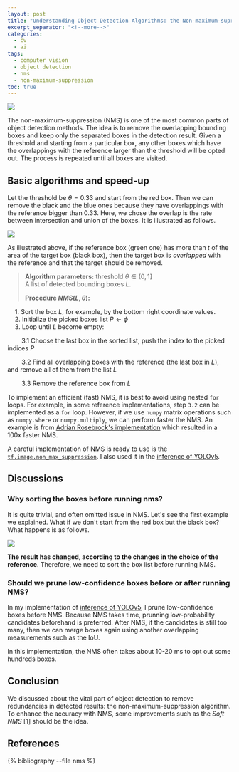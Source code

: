 ```yaml
---
layout: post
title: "Understanding Object Detection Algorithms: the Non-maximum-supression (NMS)"
excerpt_separator: "<!--more-->"
categories:
  - cv
  - ai
tags:
  - computer vision
  - object detection
  - nms
  - non-maximum-suppression
toc: true
---
```


![](/assets/img/nms1.svg)

The non-maximum-suppression (NMS) is one of the most common parts of object detection methods.
The idea is to remove the overlapping bounding boxes and keep only the separated boxes in the detection result.
Given a threshold and starting from a particular box, any other boxes which have the overlappings with the reference larger than the threshold will be opted out.
The process is repeated until all boxes are visited.

<!--more-->

## Basic algorithms and speed-up

Let the threshold be $\theta=0.33$ and start from the red box.
Then we can remove the black and the blue ones because they have overlappings with the reference bigger than 0.33.
Here, we chose the overlap is the rate between intersection and union of the boxes.
It is illustrated as follows.

![](/assets/img/nms2.svg)

As illustrated above, if the reference box (green one) has more than $t$ of the area of the target box (black box), then the target box is _overlapped_ with the reference and that the target should be removed.


> **Algorithm parameters:** threshold  $\theta \in (0, 1]$    
> A list of detected bounding boxes $L$.
> 
> **Procedure $NMS(L, \theta)$:**
>
$\quad$1. Sort the box $L$, for example, by the bottom right coordinate values.   
$\quad$2. Initialize the picked boxes list $P\leftarrow \phi$   
$\quad$3. Loop until $L$ become empty:
>
$\qquad$3.1 Choose the last box in the sorted list, push the index to the picked indices $P$
>
$\qquad$3.2 Find all overlapping boxes with the reference (the last box in $L$), and remove all of them from the list $L$
>
$\qquad$3.3 Remove the reference box from $L$ 

To implement an efficient (fast) NMS, it is best to avoid using nested `for` loops.
For example, in some reference implementations, step `3.2` can be implemented as a `for` loop.
However, if we use `numpy` matrix operations such as `numpy.where` or `numpy.multiply`, we can perform faster the NMS.
An example is from [Adrian Rosebrock's implementation](https://www.pyimagesearch.com/2015/02/16/faster-non-maximum-suppression-python/) which resulted in a 100x faster NMS.

A careful implementation of NMS is ready to use is the [`tf.image.non_max_suppression`](https://www.tensorflow.org/api_docs/python/tf/image/non_max_suppression).
I also used it in the [inference of YOLOv5](https://github.com/wanted2/yolov5-tf-inference/blob/main/src/yolotf/utils.py#L226).

## Discussions

### Why sorting the boxes before running nms?

It is quite trivial, and often omitted issue in NMS.
Let's see the first example we explained.
What if we don't start from the red box but the black box?
What happens is as follows.

![](/assets/img/nms3.svg)

**The result has changed, according to the changes in the choice of the reference**.
Therefore, we need to sort the box list before running NMS.

### Should we prune low-confidence boxes before or after running NMS?

In my implementation of [inference of YOLOv5](https://github.com/wanted2/yolov5-tf-inference/blob/main/src/yolotf/utils.py#L226), I prune low-confidence boxes before NMS.
Because NMS takes time, prunning low-probability candidates beforehand is preferred.
After NMS, if the candidates is still too many, then we can merge boxes again using another overlapping measurements such as the IoU.

In this implementation, the NMS often takes about 10-20 ms to opt out some hundreds boxes.

## Conclusion

We discussed about the vital part of object detection to remove redundancies in detected results: the non-maximum-suppression algorithm.
To enhance the accuracy with NMS, some improvements such as the _Soft NMS_ [1] should be the idea.

## References

{% bibliography --file nms %}